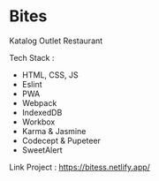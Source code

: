 # Bites

Katalog Outlet Restaurant

Tech Stack : 
- HTML, CSS, JS
- Eslint
- PWA
- Webpack
- IndexedDB
- Workbox
- Karma & Jasmine
- Codecept & Pupeteer
- SweetAlert

Link Project : https://bitess.netlify.app/
